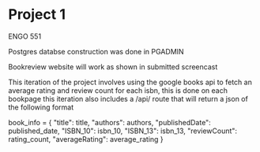 # Project 1

ENGO 551

Postgres databse construction was done in PGADMIN

Bookreview website will work as shown in submitted screencast

This iteration of the project involves using the google books api to fetch an average rating and review count for each isbn, this is done on each bookpage
this iteration also includes a /api/<isbn> route that will return a json of the following format

book_info = {
                "title": title,
                "authors": authors,
                "publishedDate": published_date,
                "ISBN_10": isbn_10,
                "ISBN_13": isbn_13,
                "reviewCount": rating_count,
                "averageRating": average_rating
            }

